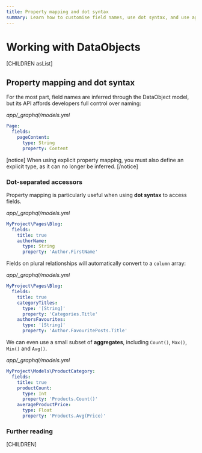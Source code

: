 ```yaml
---
title: Property mapping and dot syntax
summary: Learn how to customise field names, use dot syntax, and use aggregate functions
---
```



# Working with DataObjects

[CHILDREN asList]

## Property mapping and dot syntax

For the most part, field names are inferred through the DataObject model, but its API affords developers full
control over naming:

*app/_graphql/models.yml*
```yaml
Page:
  fields:
    pageContent:
      type: String
      property: Content
```

[notice]
When using explicit property mapping, you must also define an explicit type, as it can
no longer be inferred.
[/notice]


### Dot-separated accessors

Property mapping is particularly useful when using **dot syntax** to access fields.

*app/_graphql/models.yml*
```yaml
MyProject\Pages\Blog:
  fields:
    title: true
    authorName:
      type: String
      property: 'Author.FirstName'
```

Fields on plural relationships will automatically convert to a `column` array:

*app/_graphql/models.yml*
```yaml
MyProject\Pages\Blog:
  fields:
    title: true
    categoryTitles:
      type: '[String]'
      property: 'Categories.Title'
    authorsFavourites:
      type: '[String]'
      property: 'Author.FavouritePosts.Title'
```

We can even use a small subset of **aggregates**, including `Count()`, `Max()`, `Min()` and `Avg()`.

*app/_graphql/models.yml*
```yaml
MyProject\Models\ProductCategory:
  fields:
    title: true
    productCount:
      type: Int
      property: 'Products.Count()'
    averageProductPrice:
      type: Float
      property: 'Products.Avg(Price)'
```

### Further reading

[CHILDREN]

